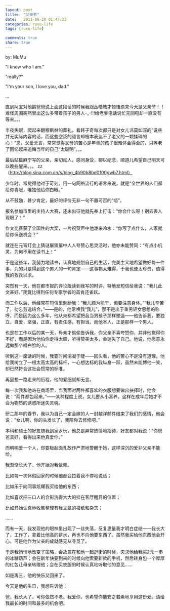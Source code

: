 ```yaml
---
layout: post
title:  "父亲节"
date:   2011-06-20 01:47:22
categories: ruxu-life
tags: [ruxu-life]

comments: true
share: true
---
```

by: MuMu

"I know who I am."

"really?"

"I'm your son, I love you, dad."

...

直到阿宝对他鹅爸爸说上面这段话的时候我跟丛皓皓才顿悟原来今天是父亲节！！难怪周围突然冒出这么多带着孩子的男人-_-!!!给老爹电话说忙完回电却一直没有等来。。。

半夜失眠，爬起来翻穆斯林的葬礼，看韩子奇每次都只是对女儿讳莫如深的“说些并无实际内容的话，而这些空泛的语言却根本表达不了老父的一颗揉碎的心！”恩，父爱无言，常常觉得父母的苦心是年青的孩子很难体会得全的，只等老了回忆起来追悔当年的自己“太聪明”。。。

最后贴篇麻宁写的父亲，亲切动人，感同身受，聊以纪念，顺道儿希望自己明天可以晚些醒来。。。
zz（http://blog.sina.com.cn/s/blog_4b90b8bd0100gwb7.html）

少年时，常觉得他过于苛刻。用一句网络流行的语言来说，就是“全世界的人们都给你青眼，唯独他给你白眼。”

从不鼓励，甚少肯定，最好的评价无非一句不置可否的“唔”。

报名参加市里的主持人大赛，还未出征他就先奉上打击：“你会什么呀！别去丢人现眼了！”

作文比赛获了全国性的大奖，一片祝贺声中他泼来冷水：“你写了点什么，人家就给你保送机会？”

就连在元宵灯会上猜谜屡猜屡中人人夸赞心思灵活时，他亦未能赞同：“有点小机灵，为何不用在读书上！”

于是这些年，我努力地读书，认真地规划自己的生活，完美主义地希望做好每一件事，为的只是得到这个男人的一句肯定——这事物太难得，于我也便太珍贵，值得我的孜孜以求。

突然有一天，他在都市报的评论版读到我写的时评，特地发短信给我说：“我儿此文甚好。”我竟比得到任何专家学者的首肯还雀跃。

而工作以后，他经常在短信里勉励我：“我儿颇为能干，但要注意身体。”“我儿辛苦了，勿忘劳逸结合。”——是的，他常唤我“我儿”，那不是出于重男轻女思想的称呼，而是因为这么多年，他从来都希望把我当男孩子那样塑造——他告诉我，要独立，自爱，坚强，正直，有责任感，有担当。而他本人，正是那样一个男人。

也是在工作以后的某一天，母亲才偷偷告诉我，你父亲不喜夸赞你，并非他觉得你不好，而是因为他怕你走得太顺，听得赞美太多，会迷失了自己。他说，他愿意永远做那个唱白脸的人。

听到这一席话的时候，我霎时间泪凝于睫——回头看，他的苦心不是没有道理。他给我树立了一根太高太高的标杆，一心想达标的我纵身一跃，虽然未能博他一笑，却已然符合这社会惯常的标准。

再回想一路走来的历程，他的爱细腻却无言。

每一次我和他站在商场里，当我面对两件都喜欢的衣服想要做出抉择时，他会说：“两件都包起来。”——某种程度上说，女儿要从小富养，这样在成年后她才不会为物质的诱惑所迷失灵魂。

研二那年的春节，我以为自己一定会嫁的人一封越洋邮件结束了我们的感情，他会说：“女儿啊，你的头发长了，我陪你去修修吧。”

本科和硕士的好友随我到家乡玩，他总是异常热情地招待，好友都对我说：“你爸爸真好，看得出来他真爱你。”

而明明爱一个人，却要板起面孔故作严肃地警醒于她，这样深沉的爱非父亲不能给。

我渐渐长大了，他开始对我依赖。

比如每一次休假回家的时候他都会拉着我不停地说话；

比如乐于向同事炫耀我买给他的东西；

比如喜欢把三口人的合影洗得大大的挂在客厅醒目的位置；

比如开始认真地收集整理有我文章的报纸和杂志；

……

而有一天，我发现他的眼神里出现了一丝失落，反复思量我才明白症结——我长大了，工作了，拿着比他高的薪水，再也不向他要东西了。虽然我买给他东西他会开心，可是他作为父亲的成就感无从寻觅了。

于是我悄悄地改变了策略，会故意在和他一起逛街的时候，央求他给我买2元一串的冰糖葫芦；会在新年快要到来的时候向他索要新款的手机，然后转身包一个厚厚的红包让母亲转赠他；会在买衣服的时候认真地听取他的意见……

如是再三，他的快乐又回来了。

今天是他的生日，我想告诉他：

爸，我长大了，可你依然不老。我爱你，也希望你能安之若素地享用这份爱。请给我最长的时间和最多的机会吧。 

